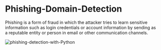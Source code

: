 # Phishing-Domain-Detection
Phishing is a form of fraud in which the attacker tries to learn sensitive information such as login credentials or account information by sending as a reputable entity or person in email or other communication channels.

![phishing-detection-with-Python](https://user-images.githubusercontent.com/73115703/156777858-0d078b8e-4b4e-4ce1-aa27-e35681c71677.jpg)
